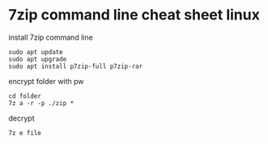 # 7zip command line cheat sheet linux
install 7zip command line
```console
sudo apt update
sudo apt upgrade
sudo apt install p7zip-full p7zip-rar
```
encrypt folder with pw
```console
cd folder
7z a -r -p ./zip *
```
decrypt
```console
7z e file
```
